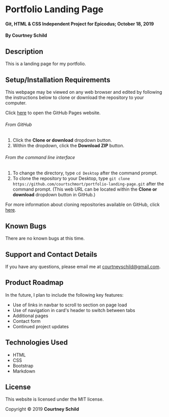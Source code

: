# Portfolio Landing Page

#### Git, HTML & CSS Independent Project for Epicodus; October 18, 2019

#### By Courtney Schild

## Description

This is a landing page for my portfolio.

<!-- ## Specs
| Header      | Header      | Header      |
| ----------- | ----------- | ----------- |
| **Our program should handle:** | **When it receives:** | **It should return:** | -->

## Setup/Installation Requirements

This webpage may be viewed on any web browser and edited by following the instructions below to clone or download the repository to your computer.

Click [here](https://courtschmort.github.io/portfolio-landing-page/) to open the GitHub Pages website.

###### From GitHub
1. Click the **Clone or download** dropdown button.
2. Within the dropdown, click the **Download ZIP** button.

###### From the command line interface
1. To change the directory, type `cd Desktop` after the command prompt.
2. To clone the repository to your Desktop, type `git clone https://github.com/courtschmort/portfolio-landing-page.git` after the command prompt. (This web URL can be located within the **Clone or download** dropdown button in GitHub.)

For more information about cloning repositories available on GitHub, click [here](https://help.github.com/en/articles/which-remote-url-should-i-use).

## Known Bugs

There are no known bugs at this time.

## Support and Contact Details

If you have any questions, please email me at courtneyschild@gmail.com.

## Product Roadmap

In the future, I plan to include the following key features:
* Use of links in navbar to scroll to section on page load
* Use of navigation in card's header to switch between tabs
* Additional pages
* Contact form
* Continued project updates

## Technologies Used

* HTML
* CSS
* Bootstrap
* Markdown

## License

This website is licensed under the MIT license.

Copyright &copy; 2019 **Courtney Schild**

